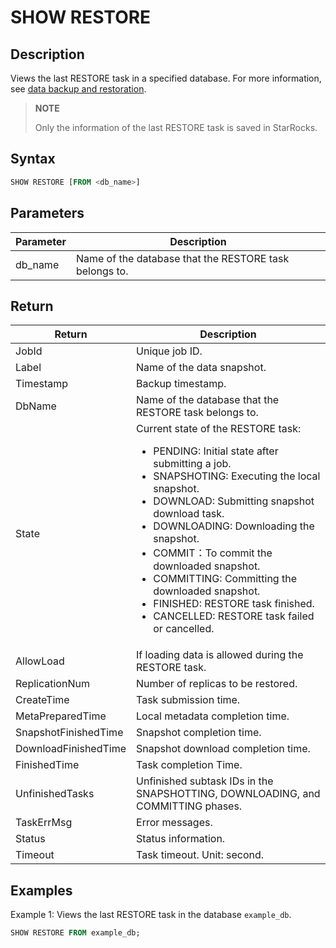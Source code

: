 # SHOW RESTORE

## Description

Views the last RESTORE task in a specified database. For more information, see [data backup and restoration](../../../administration/Backup_and_restore.md).

> **NOTE**
>
> Only the information of the last RESTORE task is saved in StarRocks.

## Syntax

```SQL
SHOW RESTORE [FROM <db_name>]
```

## Parameters

| **Parameter** | **Description**                                        |
| ------------- | ------------------------------------------------------ |
| db_name       | Name of the database that the RESTORE task belongs to. |

## Return

| **Return**           | **Description**                                              |
| -------------------- | ------------------------------------------------------------ |
| JobId                | Unique job ID.                                               |
| Label                | Name of the data snapshot.                                   |
| Timestamp            | Backup timestamp.                                            |
| DbName               | Name of the database that the RESTORE task belongs to.       |
| State                | Current state of the RESTORE task:<ul><li>PENDING: Initial state after submitting a job.</li><li>SNAPSHOTING: Executing the local snapshot.</li><li>DOWNLOAD: Submitting snapshot download task.</li><li>DOWNLOADING: Downloading the snapshot.</li><li>COMMIT：To commit the downloaded snapshot.</li><li>COMMITTING: Committing the downloaded snapshot.</li><li>FINISHED: RESTORE task finished.</li><li>CANCELLED: RESTORE task failed or cancelled.</li></ul> |
| AllowLoad            | If loading data is allowed during the RESTORE task.          |
| ReplicationNum       | Number of replicas to be restored.                           |
| CreateTime           | Task submission time.                                        |
| MetaPreparedTime     | Local metadata completion time.                              |
| SnapshotFinishedTime | Snapshot completion time.                                    |
| DownloadFinishedTime | Snapshot download completion time.                           |
| FinishedTime         | Task completion Time.                                        |
| UnfinishedTasks      | Unfinished subtask IDs in the SNAPSHOTTING, DOWNLOADING, and COMMITTING phases. |
| TaskErrMsg           | Error messages.                                              |
| Status               | Status information.                                          |
| Timeout              | Task timeout. Unit: second.                                  |

## Examples

Example 1: Views the last RESTORE task in the database `example_db`.

```SQL
SHOW RESTORE FROM example_db;
```
